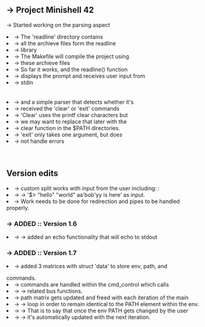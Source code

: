 ## -> Project Minishell 42
-> Started working on the parsing aspect
<li>-> The 'readline' directory contains</li>
<li>-> all the archieve files form the readline</li>
<li>-> library</li>
<li>-> The Makefile will compile the project using</li>
<li>-> these archieve files</li>
<li>-> So far it works, and the readline() function</li>
<li>-> displays the prompt and receives user input from</li>
<li>-> stdin</li>
<br></br>
<li>-> and a simple parser that detects whether it's </li>
<li>-> received the 'clear' or 'exit' commands</li>
<li>-> 'Clear' uses the printf clear characters but</li>
<li>-> we may want to replace that later with the</li>
<li>-> clear function in the $PATH directories.</li>
<li>-> 'exit' only takes one argument, but does</li>
<li>-> not handle errors</li>
<br></br>

## Version edits

<li>-> custom split works with input from the user including: :</li>
<li>-> -> '$> "hello" "world" aa'bob'yy is here' as input.</li>
<li>-> Work needs to be done for redirection and pipes to be handled properly.</li>

### -> ADDED :: Version 1.6
<li>-> -> added an echo functionality that will echo to stdout</li>

### -> ADDED :: Version 1.7
<li>-> added 3 matrices with struct 'data' to store env, path, and
<br><p></p>	commands.</li>
<li>-> commands are handled within the cmd_control which calls</li>
<li>-> -> 	related bus functions.</li>
<li>-> path matrix gets updated and freed with each iteration of the main</li>
<li>-> ->	loop in order to remain identical to the PATH element within the env.</li>
<li>-> ->	That is to say that once the env PATH gets changed by the user</li>
<li>-> ->	it's automatically updated with the next iteration.</li>
